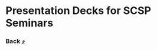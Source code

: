 # Presentation Decks for SCSP Seminars

### Back [⤴](https://github.com/scsp-community/Cyber-Sec-Resources)

